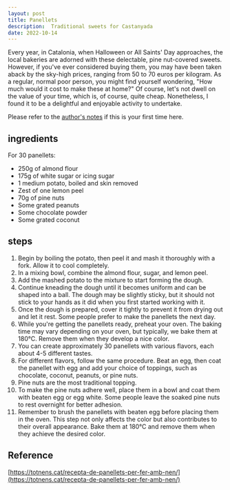 ```yaml
---
layout: post
title: Panellets
description:  Traditional sweets for Castanyada
date: 2022-10-14
---
```


Every year, in Catalonia, when Halloween or All Saints' Day approaches, the local bakeries are adorned with these delectable, pine nut-covered sweets. However, if you've ever considered buying them, you may have been taken aback by the sky-high prices, ranging from 50 to 70 euros per kilogram. As a regular, normal poor person, you might find yourself wondering, "How much would it cost to make these at home?" Of course, let's not dwell on the value of your time, which is, of course, quite cheap. Nonetheless, I found it to be a delightful and enjoyable activity to undertake.

Please refer to the [author's notes](https://nchahare.github.io/blog/2022/cooking/) if this is your first time here.

## ingredients
For 30 panellets:
- 250g of almond flour
- 175g of white sugar or icing sugar
- 1 medium potato, boiled and skin removed
- Zest of one lemon peel
- 70g of pine nuts
- Some grated peanuts
- Some chocolate powder
- Some grated coconut

## steps

1. Begin by boiling the potato, then peel it and mash it thoroughly with a fork. Allow it to cool completely.
2. In a mixing bowl, combine the almond flour, sugar, and lemon peel.
3. Add the mashed potato to the mixture to start forming the dough.
4. Continue kneading the dough until it becomes uniform and can be shaped into a ball. The dough may be slightly sticky, but it should not stick to your hands as it did when you first started working with it.
5. Once the dough is prepared, cover it tightly to prevent it from drying out and let it rest. Some people prefer to make the panellets the next day.
6. While you're getting the panellets ready, preheat your oven. The baking time may vary depending on your oven, but typically, we bake them at 180°C. Remove them when they develop a nice color.
7. You can create approximately 30 panellets with various flavors, each about 4-5 different tastes.
8. For different flavors, follow the same procedure. Beat an egg, then coat the panellet with egg and add your choice of toppings, such as chocolate, coconut, peanuts, or pine nuts.
9. Pine nuts are the most traditional topping.
10. To make the pine nuts adhere well, place them in a bowl and coat them with beaten egg or egg white. Some people leave the soaked pine nuts to rest overnight for better adhesion.
11. Remember to brush the panellets with beaten egg before placing them in the oven. This step not only affects the color but also contributes to their overall appearance. Bake them at 180°C and remove them when they achieve the desired color.

## Reference

[https://totnens.cat/recepta-de-panellets-per-fer-amb-nen/](https://totnens.cat/recepta-de-panellets-per-fer-amb-nen/)